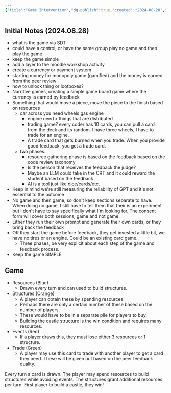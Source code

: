 ```yaml
---
{"title":"Game Intervention","dg-publish":true,"created":"2024-08-28","modified":"2024-09-13","permalink":"/50-works/research/game-intervantion/","dgPassFrontmatter":true,"updated":"2024-09-13"}
---
```



## Initial Notes (2024.08.28)

- what is the game via SDT
- could have a control, or have the same group play no game and then play the game
- keep the game simple
- add a layer to the moodle workshop activity
- create a currency or payment system
- starting money for monopoly game (gamified) and the money is earned from the peer review
- how to unlock thing or lootboxes?
- Narritive games, creating a simple game board game where the currency is earned by feedback
- Something that would move a piece, move the piece to the finish based on resources
    - car across you need wheels gas engine
        - engine need x things that are distributed
        - trading game? every coder has 10 cards, you can pull a card from the deck and its random. I have three wheels, I have to trade for an engine.
        - A trade card that gets burned when you trade. When you provide good feedback, you get a trade card.
    - two phases.
        - resource gathering phase is based on the feedback based on the code review taxonomy
        - Is the person that receives the feedback the judge?
        - Maybe an LLM could take in the CRT and it could reward the student based on the feedback
        - AI is a tool just like dice/cards/etc.
- Keep in mind we're still measuring the reliability of GPT and it's not essential to the outcome
- No game and then game, so don't keep sections separate to have. When doing no game, I still have to tell them that their is an experiment but I don't have to say specifically what I'm looking for. The consent form will cover both sessions, game and not game.
- Either they run their own prompt and generate their own cards, or they bring back the feedback
- OR they start the game before feedback, they get invested a little bit, we have no tires or an engine. Could be an existing card game.
    - Three phases, be very explicit about each step of the game and feedback process.
- Keep the game SIMPLE

## Game

- Resources (Blue)
    - Drawn every turn and can used to build structures.
- Structures (Orange)
    - A player can obtain these by spending resources.
    - Perhaps there are only a certain number of these based on the number of players.
    - These would have to be in a separate pile for players to buy.
    - Building the castle structure is the win condition and requires many resources.
- Events (Red)
    - If a player draws this, they must lose either 3 resources or 1 structure.
- Trade (Green)
    - A player may use this card to trade with another player to get a card they need. These will be given out based on the peer feedback quality.

Every turn a card is drawn. The player may spend resources to build structures while avoiding events. The structures grant additional resources per turn. First player to build a castle, they win!
